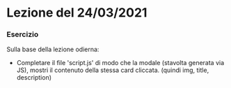 # Lezione del 24/03/2021

### Esercizio

Sulla base della lezione odierna:

- Completare il file 'script.js' di modo che la modale (stavolta generata via JS), mostri il contenuto della stessa card cliccata.
  (quindi img, title, description)